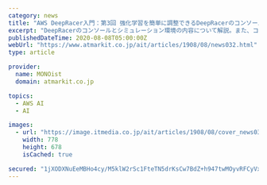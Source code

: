 ```yaml
---
category: news
title: "AWS DeepRacer入門：第3回 強化学習を簡単に調整できるDeepRacerのコンソールとシミュレーター (1/2)"
excerpt: "DeepRacerのコンソールとシミュレーション環境の内容について解説。また、コンソール上で設定できる強化学習の各ハイパーパラメーターについて ..."
publishedDateTime: 2020-08-08T05:00:00Z
webUrl: "https://www.atmarkit.co.jp/ait/articles/1908/08/news032.html"
type: article

provider:
  name: MONOist
  domain: atmarkit.co.jp

topics:
  - AWS AI
  - AI

images:
  - url: "https://image.itmedia.co.jp/ait/articles/1908/08/cover_news032.png"
    width: 778
    height: 678
    isCached: true

secured: "1jXODXNuEeMBHo4cy/M5klW2rSc1FteTN5drKsCw7BdZ+h947twMOyvRFCyVxtARj3llSQ0l6QvKKBYVeyYwPzSzi3MkvuWZzrviPM/es2iW15LAzq9hyd0aAIzM0PYWJZ8iHZEEhArSpC8SwC7Jzl3D5Cs7pg5ObNC81HbG7AJM1+iqhNva5Th/P1X9wV0SxtNmfIpwVMiJUCB+gTRPkpiqCsyzYAJe4yVA9N+rqOZeRlnqCSDIzVOP9tqvX7x8rysd40YMxnrtgMZiVXrzsYOIyfrkpQ4t1e4H/VdNBaT7jBX4BflEkZX/hqzKHoxBl/WKaNjnpgRkGvkJUxOD5g==;EIfp50WRp1QJyf9rXsT/Hg=="
---
```


